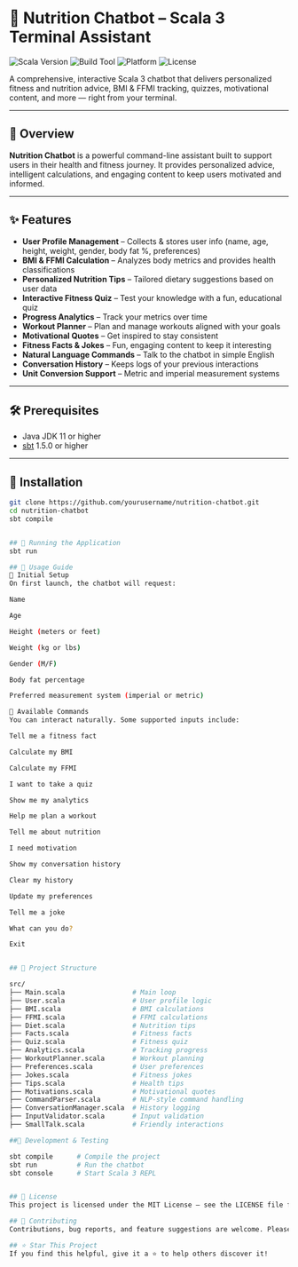 # 🥗 Nutrition Chatbot – Scala 3 Terminal Assistant

![Scala Version](https://img.shields.io/badge/Scala-3.x-red)
![Build Tool](https://img.shields.io/badge/Build-sbt-blue)
![Platform](https://img.shields.io/badge/Platform-Terminal-informational)
![License](https://img.shields.io/badge/License-MIT-green)

A comprehensive, interactive Scala 3 chatbot that delivers personalized fitness and nutrition advice, BMI & FFMI tracking, quizzes, motivational content, and more — right from your terminal.

---

## 🧠 Overview

**Nutrition Chatbot** is a powerful command-line assistant built to support users in their health and fitness journey. It provides personalized advice, intelligent calculations, and engaging content to keep users motivated and informed.

---

## ✨ Features

- **User Profile Management** – Collects & stores user info (name, age, height, weight, gender, body fat %, preferences)
- **BMI & FFMI Calculation** – Analyzes body metrics and provides health classifications
- **Personalized Nutrition Tips** – Tailored dietary suggestions based on user data
- **Interactive Fitness Quiz** – Test your knowledge with a fun, educational quiz
- **Progress Analytics** – Track your metrics over time
- **Workout Planner** – Plan and manage workouts aligned with your goals
- **Motivational Quotes** – Get inspired to stay consistent
- **Fitness Facts & Jokes** – Fun, engaging content to keep it interesting
- **Natural Language Commands** – Talk to the chatbot in simple English
- **Conversation History** – Keeps logs of your previous interactions
- **Unit Conversion Support** – Metric and imperial measurement systems

---

## 🛠 Prerequisites

- Java JDK 11 or higher  
- [sbt](https://www.scala-sbt.org/) 1.5.0 or higher

---

## 🚀 Installation

```bash
git clone https://github.com/yourusername/nutrition-chatbot.git
cd nutrition-chatbot
sbt compile


## 🧾 Running the Application
sbt run

## 🧭 Usage Guide
🧍 Initial Setup
On first launch, the chatbot will request:

Name

Age

Height (meters or feet)

Weight (kg or lbs)

Gender (M/F)

Body fat percentage

Preferred measurement system (imperial or metric)

💬 Available Commands
You can interact naturally. Some supported inputs include:

Tell me a fitness fact

Calculate my BMI

Calculate my FFMI

I want to take a quiz

Show me my analytics

Help me plan a workout

Tell me about nutrition

I need motivation

Show my conversation history

Clear my history

Update my preferences

Tell me a joke

What can you do?

Exit


## 🧱 Project Structure

src/
├── Main.scala                 # Main loop
├── User.scala                 # User profile logic
├── BMI.scala                  # BMI calculations
├── FFMI.scala                 # FFMI calculations
├── Diet.scala                 # Nutrition tips
├── Facts.scala                # Fitness facts
├── Quiz.scala                 # Fitness quiz
├── Analytics.scala            # Tracking progress
├── WorkoutPlanner.scala       # Workout planning
├── Preferences.scala          # User preferences
├── Jokes.scala                # Fitness jokes
├── Tips.scala                 # Health tips
├── Motivations.scala          # Motivational quotes
├── CommandParser.scala        # NLP-style command handling
├── ConversationManager.scala  # History logging
├── InputValidator.scala       # Input validation
├── SmallTalk.scala            # Friendly interactions

##🧪 Development & Testing

sbt compile      # Compile the project
sbt run          # Run the chatbot
sbt console      # Start Scala 3 REPL


## 📜 License
This project is licensed under the MIT License – see the LICENSE file for details.

## 🙌 Contributing
Contributions, bug reports, and feature suggestions are welcome. Please open an issue or submit a pull request.

## ⭐️ Star This Project
If you find this helpful, give it a ⭐️ to help others discover it!
